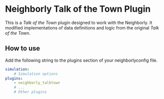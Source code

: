 # Neighborly Talk of the Town Plugin

This is a _Talk of the Town_ plugin designed to work with the Neighborly.
It modified implementations of data definitions and logic from the original
_Talk of the Town_.

## How to use

Add the following string to the plugins section of your neighborlyconfig file.

```yaml
simulation:
    # Simulation options
plugins:
    - neighborly_talktown
    # ...
    # Other plugins
```
